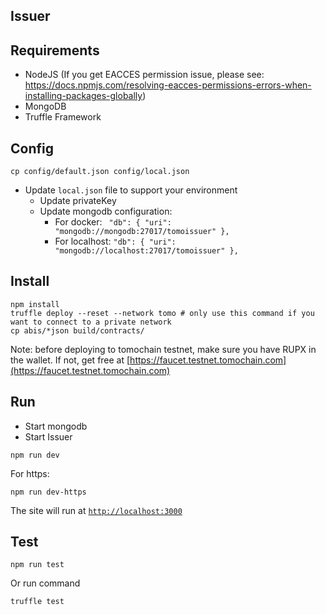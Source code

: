 ## Issuer

## Requirements
- NodeJS (If you get EACCES permission issue, please see: https://docs.npmjs.com/resolving-eacces-permissions-errors-when-installing-packages-globally)
- MongoDB
- Truffle Framework

## Config

```
cp config/default.json config/local.json
```
- Update `local.json` file to support your environment
  - Update privateKey
  - Update mongodb configuration:
      - For docker:
      `  "db": {
      "uri": "mongodb://mongodb:27017/tomoissuer"
      },
    `
      - For localhost: 
      `
      "db": {
      "uri": "mongodb://localhost:27017/tomoissuer"
    },
    `

## Install
```
npm install
truffle deploy --reset --network tomo # only use this command if you want to connect to a private network
cp abis/*json build/contracts/
```
Note: before deploying to tomochain testnet, make sure you have RUPX in the wallet. If not, get free at [https://faucet.testnet.tomochain.com](https://faucet.testnet.tomochain.com)

## Run
- Start mongodb
- Start Issuer
```
npm run dev
```
For https:
```
npm run dev-https
```
The site will run at [`http://localhost:3000`](http://localhost:3000)

## Test
```
npm run test
```
Or run command
```
truffle test
```